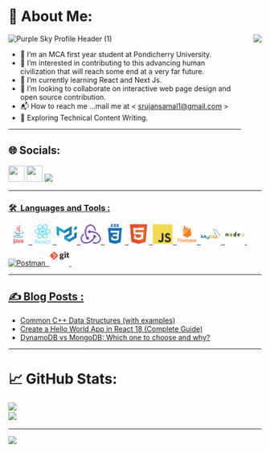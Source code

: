 # 🎀 About Me:

<img align="right" height="200" style="margin-left: 25px" src="https://i.imgur.com/Tznn1IZ.gif"/>

![Purple Sky Profile Header (1)](https://github.com/VALiUMgithub/VALiUMgithub/assets/93570937/d5d14f72-8c43-4e98-bffa-33f3caeca2bf)



- 👋 I’m an MCA first year student at Pondicherry University.
- 👀 I’m interested in contributing to this advancing human civilization that will reach some end at a very far future.
- 🌱 I’m currently learning React and Next Js.
- 💞 I’m looking to collaborate on interactive web page design and open source contribution.
- 📬 How to reach me ...mail me at < srujansamal1@gmail.com ><br>
- 👣 Exploring Technical Content Writing.

---

## 🌐 Socials:
<a href="https://twitter.com/samal_srujan" target="_blank" rel="noreferrer"><img src="https://raw.githubusercontent.com/danielcranney/readme-generator/main/public/icons/socials/twitter.svg" width="32" height="32" /></a> <a href="https://www.linkedin.com/in/srujan-samal/" target="_blank" rel="noreferrer"><img src="https://raw.githubusercontent.com/danielcranney/readme-generator/main/public/icons/socials/linkedin.svg" width="32" height="32" /></a> <a href="mailto:srujansamal1@gmail.com"> <img src="https://img.icons8.com/fluent/48/000000/gmail.png" width="3.5%"/>

---

### 🛠 &nbsp;Languages and Tools :

<p>
<img src="https://github.com/devicons/devicon/blob/master/icons/java/java-original-wordmark.svg" title="Java" alt="Java" width="40" height="40"/>&nbsp;
<img src="https://github.com/devicons/devicon/blob/master/icons/react/react-original-wordmark.svg" title="React" alt="React" width="40" height="40"/>&nbsp;
<img src="https://github.com/devicons/devicon/blob/master/icons/materialui/materialui-original.svg" title="Material UI" alt="Material UI" width="40" height="40"/>&nbsp;
<img src="https://github.com/devicons/devicon/blob/master/icons/redux/redux-original.svg" title="Redux" alt="Redux " width="40" height="40"/>&nbsp;
<img src="https://github.com/devicons/devicon/blob/master/icons/css3/css3-plain-wordmark.svg"  title="CSS3" alt="CSS" width="40" height="40"/>&nbsp;
<img src="https://github.com/devicons/devicon/blob/master/icons/html5/html5-original.svg" title="HTML5" alt="HTML" width="40" height="40"/>&nbsp;
<img src="https://github.com/devicons/devicon/blob/master/icons/javascript/javascript-original.svg" title="JavaScript" alt="JavaScript" width="40" height="40"/>&nbsp;
<img src="https://github.com/devicons/devicon/blob/master/icons/firebase/firebase-plain-wordmark.svg" title="Firebase" alt="Firebase" width="40" height="40"/>&nbsp;
<img src="https://github.com/devicons/devicon/blob/master/icons/mysql/mysql-original-wordmark.svg" title="MySQL"  alt="MySQL" width="40" height="40"/>&nbsp;
<img src="https://github.com/devicons/devicon/blob/master/icons/nodejs/nodejs-original-wordmark.svg" title="NodeJS" alt="NodeJS" width="40" height="40"/>&nbsp;
<img src="https://www.vectorlogo.zone/logos/getpostman/getpostman-icon.svg" title="Postman"  alt="Postman" width="40" height="40"/>&nbsp;
<img src="https://github.com/devicons/devicon/blob/master/icons/git/git-original-wordmark.svg" title="Git" **alt="Git" width="40" height="40"/>&nbsp;
</p>

---

## ✍️ Blog Posts : 
- [Common C++ Data Structures (with examples)](https://codedamn.com/news/c/common-c-data-structures-with-examples)
- [Create a Hello World App in React 18 (Complete Guide)](https://codedamn.com/news/reactjs/create-a-hello-world-app-in-react-18-complete-guide)
- [DynamoDB vs MongoDB: Which one to choose and why?](https://codedamn.com/news/databases/dynamodb-vs-mongodb-which-one-to-choose-and-why)<!-- BLOG-POST-LIST:START -->
<!-- BLOG-POST-LIST:END -->

---

# 📈 GitHub Stats:
![](https://github-readme-streak-stats.herokuapp.com/?user=VALiUMgithub&theme=dark&hide_border=false)<br/>
![](https://github-readme-stats.vercel.app/api/top-langs/?username=VALiUMgithub&theme=dark&hide_border=false&include_all_commits=false&count_private=false&layout=compact)

---


![](https://quotes-github-readme.vercel.app/api?type=horizontal&theme=radical)

<!-- Proudly created with GPRM ( https://gprm.itsvg.in ) -->

